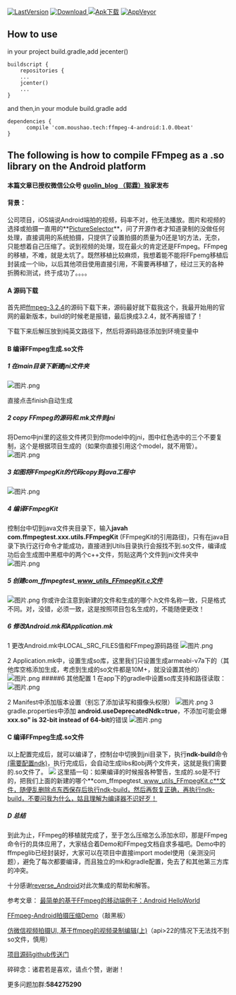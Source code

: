 [ ![LastVersion](https://img.shields.io/badge/LastVersion-1.0.0beat-blue.svg)]() [ ![Download](https://img.shields.io/badge/Download-zip-brightgreen.svg) ](https://codeload.github.com/moushao/FFmpeg4Android/zip/master)  [ ![Apk下载](https://img.shields.io/badge/APK%20%E4%B8%8B%E8%BD%BD-1.0.0-yellowgreen.svg)](https://raw.githubusercontent.com/moushao/FFmpeg4Android/master/ffmpeg.apk)  [ ![AppVeyor](https://img.shields.io/appveyor/ci/gruntjs/grunt.svg)](https://bintray.com/moushao/maven/ffmpeg-4-android/_latestVersion)  
 
 
 ## How to use 
 in your project build.gradle,add jecenter()
 
    buildscript {
        repositories {
        ...
        jcenter()
        ...
    }
    
 and then,in your module build.gradle add
 
    dependencies {
          compile 'com.moushao.tech:ffmpeg-4-android:1.0.0beat'
    }
   

 
 
 ## The following is how to compile FFmpeg as a .so library on the Android platform

#### 本篇文章已授权微信公众号 [guolin_blog （郭霖）]()独家发布

#### 背景：
公司项目，iOS端说Android端拍的视频，码率不对，他无法播放。图片和视频的选择或拍摄一直用的**[PictureSelector](https://github.com/LuckSiege/PictureSelector)**，问了开源作者才知道录制的没做任何处理，直接调用的系统拍摄，只提供了设置拍摄的质量为0还是1的方法，无奈，只能想着自己压缩了。说到视频的处理，现在最火的肯定还是FFmpeg。FFmpeg的移植，不难，就是太坑了。既然移植比较麻烦，我想着能不能将FFpemg移植后封装成一个lib，以后其他项目使用直接引用，不需要再移植了，经过三天的各种折腾和测试，终于成功了。。。。


#### A 源码下载
首先把[ffmpeg-3.2.4](http://download.csdn.net/download/moushao/10139387)的源码下载下来，源码最好就下载我这个，我最开始用的官网的最新版本，build的时候老是报错，最后换成3.2.4，就不再报错了！

下载下来后解压放到纯英文路径下，然后将源码路径添加到环境变量中

#### B 编译FFmpeg生成.so文件
##### 1 在main目录下新建jni文件夹
![图片.png](http://upload-images.jianshu.io/upload_images/927828-2043b0876e23578c.png?imageMogr2/auto-orient/strip%7CimageView2/2/w/1240)

直接点击finish自动生成
##### 2 copy FFmpeg的源码和.mk文件到jni
将Demo中jni里的这些文件拷贝到你model中的jni，图中红色选中的三个不要复制，这个是根据项目生成的（如果你直接引用这个model，就不用管）。
![图片.png](http://upload-images.jianshu.io/upload_images/927828-dce456e330f41c44.png?imageMogr2/auto-orient/strip%7CimageView2/2/w/1240)

##### 3 如图将FFmpegKit的代码copy到java工程中
![图片.png](http://upload-images.jianshu.io/upload_images/927828-6f3a057bb3b5307b.png?imageMogr2/auto-orient/strip%7CimageView2/2/w/1240)


##### 4 编译FFmpegKit
控制台中切到java文件夹目录下，输入**javah com.ffmpegtest.xxx.utils.FFmpegKit** (FFmpegKit的引用路径)，只有在java目录下执行这行命令才能成功，直接进到Utils目录执行会报找不到.so文件，编译成功后会生成图中黑框中的两个c++文件，剪贴这两个文件到jni文件夹中
![图片.png](http://upload-images.jianshu.io/upload_images/927828-391a0236cf18b4c7.png?imageMogr2/auto-orient/strip%7CimageView2/2/w/1240)

##### 5 创建com_ffmpegtest_www_utils_FFmpegKit.c文件
![图片.png](http://upload-images.jianshu.io/upload_images/927828-f8fe1cf4c27c883b.png?imageMogr2/auto-orient/strip%7CimageView2/2/w/1240)
你或许会注意到新建的文件和生成的哪个.h文件名称一致，只是格式不同。对，没错，必须一致，这是按照项目包名生成的，不能随便更改！

##### 6 修改Android.mk和Application.mk
1 更改Android.mk中LOCAL_SRC_FILES值和FFmpeg源码路径
![图片.png](http://upload-images.jianshu.io/upload_images/927828-3a0a764d6cf19bf1.png?imageMogr2/auto-orient/strip%7CimageView2/2/w/1240)

2 Application.mk中，设置生成so库，这里我们只设置生成armeabi-v7a下的（其他库空格添加生成，考虑到生成的so文件都是10M+，就没设置其他的）
![图片.png](http://upload-images.jianshu.io/upload_images/927828-05af584e97683a04.png?imageMogr2/auto-orient/strip%7CimageView2/2/w/1240)
#####6 其他配置
1 在app下的gradle中设置so库支持和路径读取：
![图片.png](http://upload-images.jianshu.io/upload_images/927828-cf9219046e0a2835.png?imageMogr2/auto-orient/strip%7CimageView2/2/w/1240)

2 Manifest中添加版本设置（别忘了添加读写和摄像头权限）
![图片.png](http://upload-images.jianshu.io/upload_images/927828-c5ec7996d72b75b8.png?imageMogr2/auto-orient/strip%7CimageView2/2/w/1240)
3 gradle.properties中添加 **android.useDeprecatedNdk=true**，不添加可能会爆**xxx.so" is 32-bit instead of 64-bit**的错误
![图片.png](http://upload-images.jianshu.io/upload_images/927828-0d6f664538605905.png?imageMogr2/auto-orient/strip%7CimageView2/2/w/1240)



#### C 编译FFmpeg生成.so文件
以上配置完成后，就可以编译了，控制台中切换到jni目录下，执行**ndk-build**命令[(需要配置ndk)](http://blog.csdn.net/u012737144/article/details/52943918)，执行完成后，会自动生成libs和obj两个文件夹，这就是我们需要的.so文件了。
![](http://upload-images.jianshu.io/upload_images/927828-7b0abd411959d7e7.png?imageMogr2/auto-orient/strip%7CimageView2/2/w/1240)
这里插一句：如果编译的时候报各种警告，生成的.so是不行的，把我们上面的新建的哪个**com_ffmpegtest_www_utils_FFmpegKit.c**文件，随便乱删除点东西保存后执行ndk-build，然后再恢复正确，再执行ndk-build，不要问我为什么，姑且理解为编译器不识好歹！

##### D 总结
到此为止，FFmpeg的移植就完成了，至于怎么压缩怎么添加水印，那是FFmpeg命令行的具体应用了，大家结合着Demo和FFmpeg文档自求多福吧。Demo中的ffmpeglib已经封装好，大家可以在项目中直接import model使用（亲测没问题），避免了每次都要编译，而且独立的mk和gradle配置，免去了和其他第三方库的冲突。

十分感谢[reverse_Android](http://www.jianshu.com/u/575222264e2d)对此次集成的帮助和解答。

参考文章：
[最简单的基于FFmpeg的移动端例子：Android HelloWorld](http://blog.csdn.net/leixiaohua1020/article/details/47008825/)

[FFmpeg-Android拍摄压缩Demo](http://www.jianshu.com/p/fd748001ca53)（敲黑板）

[仿微信视频拍摄UI, 基于ffmpeg的视频录制编辑(上)](http://www.jianshu.com/p/5a173841a828)（api>22的情况下无法找不到so文件，慎用）



[项目源码github传送门](https://github.com/moushao/FFmpeg4Android)

碎碎念：诸君若是喜欢，请点个赞，谢谢！

更多问题加群:**584275290**
